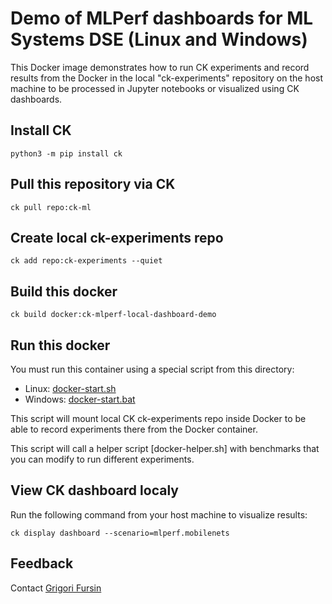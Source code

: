 ﻿# Demo of MLPerf dashboards for ML Systems DSE (Linux and Windows)

This Docker image demonstrates how to run CK experiments and record results 
from the Docker in the local "ck-experiments" repository on the host machine
to be processed in Jupyter notebooks or visualized using CK dashboards.

## Install CK
```
python3 -m pip install ck
```

## Pull this repository via CK
```
ck pull repo:ck-ml
```

## Create local ck-experiments repo
```
ck add repo:ck-experiments --quiet
```

## Build this docker
```
ck build docker:ck-mlperf-local-dashboard-demo
```

## Run this docker

You must run this container using a special script from this directory:
* Linux: [docker-start.sh](docker-start.sh)
* Windows: [docker-start.bat](docker-start.bat)

This script will mount local CK ck-experiments repo inside Docker
to be able to record experiments there from the Docker container.

This script will call a helper script [docker-helper.sh] with benchmarks
that you can modify to run different experiments.

## View CK dashboard localy

Run the following command from your host machine to visualize results:
```
ck display dashboard --scenario=mlperf.mobilenets
```

## Feedback

Contact [Grigori Fursin](https://cKnowledge.io/@gfursin)
